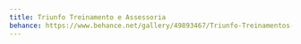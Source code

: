 ```yaml
---
title: Triunfo Treinamento e Assessoria
behance: https://www.behance.net/gallery/49893467/Triunfo-Treinamentos-e-Assessoria
---
```


